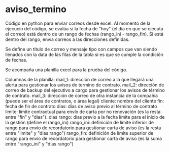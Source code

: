 # aviso_termino
Código en python para enviar correos desde excel.
Al momento de la ejecucín del código, se evalúa si la fecha de "hoy" (el día en que se ejecuta el correo) está dentro de un rango de fechas (rango_ini - rango_fin). Si está dentro del rango, envía correos a las direcciones definidas.

Se define un título de correo y mensaje tipo con campos que van siendo llenados con la data de las filas de la tabla si es que se cumple la condición de fechas.

Se acompaña una planilla excel para la prueba del código.

Columnas de la planilla:
mail_1: dirección de correo a la que llegará una alerta para gestionar los avisos de termino de contrato.
mail_2: dirección de correo de backup del ejecutivo a cargo para gestionar los avisos de término de contrato.
mail_3: dirección de correo de otra instancia de la compañía (puede ser el área de contratos, o área legal)
cliente: nombre del cliente
fin: fecha de fin de contrato
dias: días de aviso previo al término de contrato
limite: límite contractual para envío de carta por no renovación (es la resta entre "fin" y "dias").
dias rango: días previo a la fecha límite para el inicio de la gestión (define el rango_ini)
rango_ini: definición de límite inferior de rango para envío de recordatorio para gestionar carta de aviso (es la resta entre "limite" y "dias rango")
rango_fin: definición de límite superior de rango para envío de recordatorio para gestionar carta de aviso (es la suma entre "rango_ini" y "dias rango")
